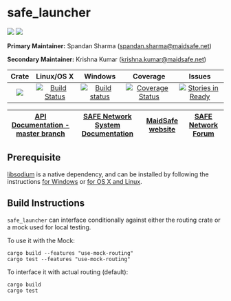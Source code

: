 # safe_launcher

[![](https://img.shields.io/badge/Project%20SAFE-Approved-green.svg)](http://maidsafe.net/applications) [![](https://img.shields.io/badge/License-GPL3-green.svg)](https://github.com/maidsafe/safe_launcher/blob/master/COPYING)


**Primary Maintainer:**     Spandan Sharma (spandan.sharma@maidsafe.net)

**Secondary Maintainer:**   Krishna Kumar (krishna.kumar@maidsafe.net)

|Crate|Linux/OS X|Windows|Coverage|Issues|
|:---:|:--------:|:-----:|:------:|:----:|
|[![](http://meritbadge.herokuapp.com/safe_launcher)](https://crates.io/crates/safe_launcher)|[![Build Status](https://travis-ci.org/maidsafe/safe_launcher.svg?branch=master)](https://travis-ci.org/maidsafe/safe_launcher)|[![Build status](https://ci.appveyor.com/api/projects/status/xnsjhx27snoh4lmy/branch/master?svg=true)](https://ci.appveyor.com/project/MaidSafe-QA/safe-launcher/branch/master)|[![Coverage Status](https://coveralls.io/repos/maidsafe/safe_launcher/badge.svg?branch=master)](https://coveralls.io/r/maidsafe/safe_launcher?branch=master)|[![Stories in Ready](https://badge.waffle.io/maidsafe/safe_launcher.png?label=ready&title=Ready)](https://waffle.io/maidsafe/safe_launcher)|

| [API Documentation - master branch](http://maidsafe.net/safe_launcher/master) | [SAFE Network System Documentation](http://systemdocs.maidsafe.net) | [MaidSafe website](http://maidsafe.net) | [SAFE Network Forum](https://forum.safenetwork.io) |
|:------:|:-------:|:-------:|:-------:|

## Prerequisite

[libsodium](https://github.com/jedisct1/libsodium) is a native dependency, and can be installed by following the instructions [for Windows](https://github.com/maidsafe/QA/blob/master/Documentation/Install%20libsodium%20for%20Windows.md) or [for OS X and Linux](https://github.com/maidsafe/QA/blob/master/Documentation/Install%20libsodium%20for%20OS%20X%20or%20Linux.md).

## Build Instructions

`safe_launcher` can interface conditionally against either the routing crate or a mock used for local testing.

To use it with the Mock:
```
cargo build --features "use-mock-routing"
cargo test --features "use-mock-routing"
```

To interface it with actual routing (default):
```
cargo build
cargo test
```

